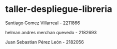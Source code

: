 # taller-despliegue-libreria

Santiago Gomez Villarreal - 2211866

helman andres merchan quevedo - 2182693

Juan Sebastian Pérez León - 2182056

